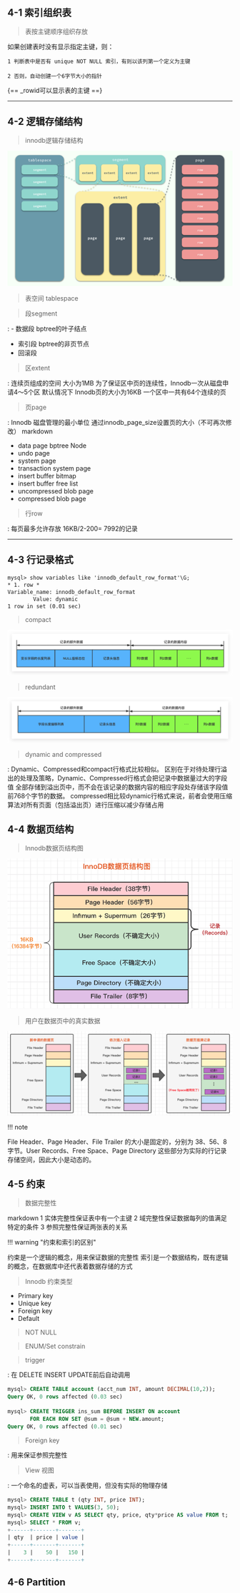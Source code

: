 
## 4-1 索引组织表

> 表按主键顺序组织存放

如果创建表时没有显示指定主键，则：

    1 判断表中是否有 unique NOT NULL 索引，有则以该列第一个定义为主键

    2 否则，自动创建一个6字节大小的指针

{== _rowid可以显示表的主键 ==}
___

## 4-2 逻辑存储结构

> innodb逻辑存储结构

![](img/tablespace.png)

> 表空间 tablespace
  
> 段segment

: - 数据段 bptree的叶子结点
 - 索引段 bptree的非页节点
 - 回滚段

> 区extent

: 连续页组成的空间 大小为1MB
  为了保证区中页的连续性，Innodb一次从磁盘申请4～5个区
  默认情况下 Innodb页的大小为16KB 一个区中一共有64个连续的页

> 页page

: Innodb 磁盘管理的最小单位
  通过innodb_page_size设置页的大小（不可再次修改）
  markdown
  - data page bptree Node
  - undo page 
  - system page
  - transaction system page
  - insert buffer bitmap
  - insert buffer free list
  - uncompressed blob page
  - compressed blob page
  

> 行row

:	每页最多允许存放 16KB/2-200= 7992的记录 

___

## 4-3 行记录格式

```shell
mysql> show variables like 'innodb_default_row_format'\G;
* 1. row *
Variable_name: innodb_default_row_format
        Value: dynamic
1 row in set (0.01 sec)
```

> compact

![](img/compact.png)

> redundant

![](img/redundant.png)

> dynamic and compressed

:	Dynamic、Compressed和compact行格式比较相似。
	区别在于对待处理行溢出的处理及策略，Dynamic、Compressed行格式会把记录中数据量过大的字段值
	全部存储到溢出页中，而不会在该记录的数据内容的相应字段处存储该字段值前768个字节的数据。
	compressed相比较dynamic行格式来说，前者会使用压缩算法对所有页面（包括溢出页）进行压缩以减少存储占用


## 4-4 数据页结构

> Innodb数据页结构图

![](img/数据页结构.png)

> 用户在数据页中的真实数据

![](img/freespace.png)

!!! note

  File Header、Page Header、File Trailer 的大小是固定的，分别为 38、56、8字节。User Records、Free Space、Page Directory 这些部分为实际的行记录存储空间，因此大小是动态的。

## 4-5 约束

> 数据完整性

markdown
1 实体完整性保证表中有一个主键
2 域完整性保证数据每列的值满足特定的条件
3 参照完整性保证两张表的关系



!!! warning "约束和索引的区别"

  约束是一个逻辑的概念，用来保证数据的完整性
  索引是一个数据结构，既有逻辑的概念，在数据库中还代表着数据存储的方式


> Innodb 约束类型

- Primary key
- Unique key
- Foreign key
- Default

> NOT NULL

> ENUM/Set constrain

> trigger

: 在 DELETE INSERT UPDATE前后自动调用

```sql
mysql> CREATE TABLE account (acct_num INT, amount DECIMAL(10,2));
Query OK, 0 rows affected (0.03 sec)

mysql> CREATE TRIGGER ins_sum BEFORE INSERT ON account
       FOR EACH ROW SET @sum = @sum + NEW.amount;
Query OK, 0 rows affected (0.01 sec)
```

> Foreign key

:   用来保证参照完整性

> View 视图

: 一个命名的虚表，可以当表使用，但没有实际的物理存储

```sql
mysql> CREATE TABLE t (qty INT, price INT);
mysql> INSERT INTO t VALUES(3, 50);
mysql> CREATE VIEW v AS SELECT qty, price, qty*price AS value FROM t;
mysql> SELECT * FROM v;
+------+-------+-------+
| qty  | price | value |
+------+-------+-------+
|    3 |    50 |   150 |
+------+-------+-------+
```


## 4-6 Partition
